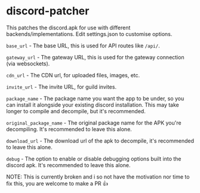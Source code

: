 # discord-patcher
This patches the discord.apk for use with different backends/implementations. Edit settings.json to customise options.


`base_url` - The base URL, this is used for API routes like `/api/`.

`gateway_url` - The gateway URL, this is used for the gateway connection (via websockets).

`cdn_url` - The CDN url, for uploaded files, images, etc.

`invite_url` - The invite URL, for guild invites.

`package_name` - The package name you want the app to be under, so you can install it alongside your existing discord installation. This may take longer to compile and decompile, but it's recommended.

`original_package_name` - The original package name for the APK you're decompiling. It's recommended to leave this alone.

`download_url` - The download url of the apk to decompile, it's recommended to leave this alone.

`debug` - The option to enable or disable debugging options built into the discord apk. It's recommended to leave this alone.




NOTE: This is currently broken and i so not have the motivation nor time to fix this, you are welcome to make a PR 👍
